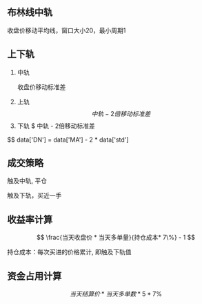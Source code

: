 

## 布林线中轨
<!-- data['MA'] = data[close_price].rolling(window=window, min_periods=1, axis=0).mean() -->

收盘价移动平均线，窗口大小20，最小周期1
## 上下轨

1. 中轨


     收盘价移动标准差

<!-- data['std'] = data[close_price].rolling(window, min_periods=1).std(ddof=0) -->

2. 上轨
$$
    中轨 - 2倍移动标准差
$$
3. 下轨
$
    中轨 - 2倍移动标准差

$$
data['DN'] = data['MA'] - 2 * data['std']

## 成交策略

触及中轨, 平仓

触及下轨，买近一手

## 收益率计算

$$
\frac{当天收盘价 * 当天多单量}{持仓成本* 7\%} - 1
$$

持仓成本：每次买进的价格累计, 即触及下轨值


## 资金占用计算

$$
当天结算价 * 当天多单数 * 5 * 7\%
$$


